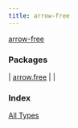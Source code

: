 ```yaml
---
title: arrow-free
---
```


[arrow-free](./index.html)

### Packages

| [arrow.free](arrow.free/index.html) |  |

### Index

[All Types](alltypes/index.html)